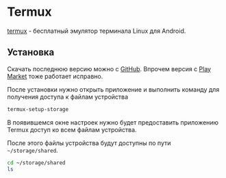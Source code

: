 # Termux

[termux](https://www.google.com/url?sa=t&source=web&rct=j&opi=89978449&url=https://termux.dev/en/&ved=2ahUKEwiwtP-i8-6KAxUmCRAIHdzFLIMQFnoECBcQAQ&usg=AOvVaw3QQbzyEPPj93rvMGGQkfpC) - бесплатный эмулятор терминала Linux для Android.

## Установка

Скачать последнюю версию можно с [GitHub](https://github.com/termux/termux-app/releases). Впрочем версия с [Play Market](https://play.google.com/store/apps/details?id=com.termux) тоже работает исправно.

После установки нужно открыть приложение и выполнить команду для получения доступа к файлам устройства 
```sh
termux-setup-storage
```
В появившемся окне настроек нужно будет предоставить приложению Termux доступ ко всем файлам устройства.

После этого файлы устройства будут доступны по пути `~/storage/shared`.

```sh
cd ~/storage/shared
ls
```
